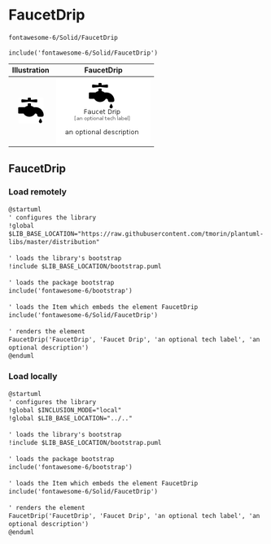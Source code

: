 # FaucetDrip


```text
fontawesome-6/Solid/FaucetDrip
```

```text
include('fontawesome-6/Solid/FaucetDrip')
```



| Illustration | FaucetDrip |
| :---: | :---: |
| ![illustration for Illustration](../../fontawesome-6/Solid/FaucetDrip.png) | ![illustration for FaucetDrip](../../fontawesome-6/Solid/FaucetDrip.Local.png) |




## FaucetDrip

### Load remotely
```plantuml
@startuml
' configures the library
!global $LIB_BASE_LOCATION="https://raw.githubusercontent.com/tmorin/plantuml-libs/master/distribution"

' loads the library's bootstrap
!include $LIB_BASE_LOCATION/bootstrap.puml

' loads the package bootstrap
include('fontawesome-6/bootstrap')

' loads the Item which embeds the element FaucetDrip
include('fontawesome-6/Solid/FaucetDrip')

' renders the element
FaucetDrip('FaucetDrip', 'Faucet Drip', 'an optional tech label', 'an optional description')
@enduml
```

### Load locally
```plantuml
@startuml
' configures the library
!global $INCLUSION_MODE="local"
!global $LIB_BASE_LOCATION="../.."

' loads the library's bootstrap
!include $LIB_BASE_LOCATION/bootstrap.puml

' loads the package bootstrap
include('fontawesome-6/bootstrap')

' loads the Item which embeds the element FaucetDrip
include('fontawesome-6/Solid/FaucetDrip')

' renders the element
FaucetDrip('FaucetDrip', 'Faucet Drip', 'an optional tech label', 'an optional description')
@enduml
```

